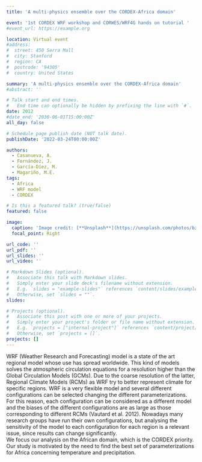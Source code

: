 ```yaml
---
title: 'A multi-physics ensemble over the CORDEX-Africa domain'

event: '1st CORDEX WRF workshop and CORWES/WRF4G hands on tutorial '
#event_url: https://example.org

location: Virtual event
#address:
#  street: 450 Serra Mall
#  city: Stanford
#  region: CA
#  postcode: '94305'
#  country: United States

summary: 'A multi-physics ensemble over the CORDEX-Africa domain'
#abstract: ''

# Talk start and end times.
#   End time can optionally be hidden by prefixing the line with `#`.
date: 2012
#date_end: '2030-06-01T15:00:00Z'
all_day: false

# Schedule page publish date (NOT talk date).
publishDate: '2022-03-24T00:00:00Z'

authors: 
  - Casanueva, A.
  - Fernández, J.
  - García-Díez, M.
  - Magariño, M.E.
tags: 
  - Africa
  - WRF model
  - CORDEX

# Is this a featured talk? (true/false)
featured: false

image:
  caption: 'Image credit: [**Unsplash**](https://unsplash.com/photos/bzdhc5b3Bxs)'
  focal_point: Right

url_code: ''
url_pdf: ''
url_slides: ''
url_video: ''

# Markdown Slides (optional).
#   Associate this talk with Markdown slides.
#   Simply enter your slide deck's filename without extension.
#   E.g. `slides = "example-slides"` references `content/slides/example-slides.md`.
#   Otherwise, set `slides = ""`.
slides:

# Projects (optional).
#   Associate this post with one or more of your projects.
#   Simply enter your project's folder or file name without extension.
#   E.g. `projects = ["internal-project"]` references `content/project/deep-learning/index.md`.
#   Otherwise, set `projects = []`.
projects: []
---
```


<p>WRF (Weather Research and Forecasting) model is a state of the art regional model whose use has spread worldwide. This kind of models solves the atmospheric circulation equations for a resolution higher than the Global Circulation Models (GCMs). Due to the coarse resolution of the latter, Regional Climate Models (RCMs) as WRF try to better represent climate for specific regions. WRF is a very flexible model and several different configurations can be selected changing the different parameterizations. For this reason,  each configuration can be considered as a different model and the biases of the different configurations are as large as those corresponding to different RCMs (Vautard et al. 2012). Nowadays many research groups have run their own configurations, but analysing the sensitivity of the model to each configuration for each region is a relevant issue, since results can change significantly.<br />
We focus our analysis on the African domain, which is the  CORDEX  priority. Our study is motivated by the need to find the best set of parameterizations for Africa concerning temperature and precipitation.</p>
